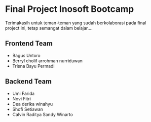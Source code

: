 # Final Project Inosoft Bootcamp

Terimakasih untuk teman-teman yang sudah berkolaborasi pada final project ini, tetap semangat dalam belajar....

## Frontend Team
- Bagus Untoro
- Berryl cholif arrohman nurriduwan
- Trisna Bayu Permadi

## Backend Team
- Umi Farida
- Novi Fitri
- Dea derika winahyu
- Shofi Setiawan
- Calvin Raditya Sandy Winarto
